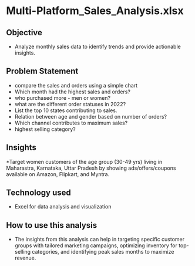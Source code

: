 # Multi-Platform_Sales_Analysis.xlsx


## Objective

* Analyze monthly sales data to identify trends and provide actionable insights.

## Problem Statement 
* compare the sales and orders using a simple chart
* Which month had the highest sales and orders?
* who purchased more - men or women?
* what are the different order statuses in 2022?
* List the top 10 states contributing to sales.
* Relation between  age and gender based on number of orders?
* Which channel contributes to maximum sales?
* highest selling category?

## Insights
  
  *Target women customers of the age group (30-49 yrs) living in Maharastra, Karnataka, Uttar Pradesh by
  showing ads/offers/coupons available on Amazon, Flipkart, and Myntra.

## Technology used

  * Excel for data analysis and visualization

## How to use this analysis
  
* The insights from this analysis can help in targeting specific customer groups with tailored marketing campaigns, optimizing  inventory for top-selling categories, 
   and identifying peak sales months to maximize revenue.






